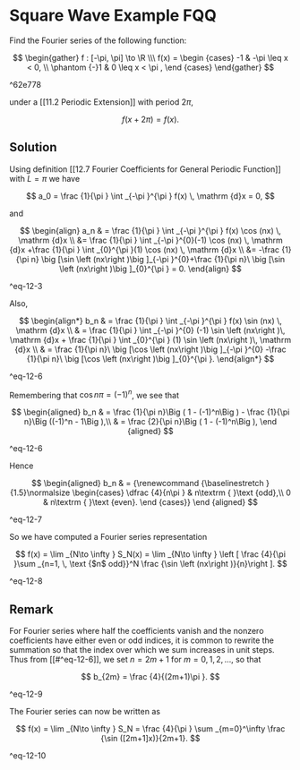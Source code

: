 # Square Wave Example FQQ

Find the Fourier series of the following function:

$$
\begin{gather}
f : [-\pi, \pi] \to \R \\\
f(x) = \begin {cases}
	-1 & -\pi \leq x < 0, \\
	\phantom {-}1 & 0 \leq x < \pi ,
\end {cases}
\end{gather}
$$

^62e778

under a [[11.2 Periodic Extension]] with period $2\pi$,

$$
f(x + 2\pi) = f(x).
$$

## Solution

Using definition [[12.7 Fourier Coefficients for General Periodic Function]] with $L=\pi$ we have

$$ a_0 = \frac {1}{\pi } \int _{-\pi }^{\pi } f(x) \, \mathrm {d}x = 0, $$

and


$$ \begin{align} a_n & = \frac {1}{\pi } \int _{-\pi }^{\pi } f(x) \cos (nx) \, \mathrm {d}x \\ &= \frac {1}{\pi } \int _{-\pi }^{0}(-1) \cos (nx) \, \mathrm {d}x +\frac {1}{\pi } \int _{0}^{\pi }(1) \cos (nx) \, \mathrm {d}x \\ &= -\frac {1}{\pi n} \big [\sin \left (nx\right )\big ]_{-\pi }^{0}+\frac {1}{\pi n}\ \big [\sin \left (nx\right )\big ]_{0}^{\pi } = 0. \end{align} $$

^eq-12-3

 Also,

$$ \begin{align*} b_n & = \frac {1}{\pi } \int _{-\pi }^{\pi } f(x) \sin (nx) \, \mathrm {d}x \\ & = \frac {1}{\pi } \int _{-\pi }^{0} (-1) \sin \left (nx\right )\, \mathrm {d}x + \frac {1}{\pi } \int _{0}^{\pi } (1) \sin \left (nx\right )\, \mathrm {d}x \\ & = \frac {1}{\pi n}\ \big [\cos \left (nx\right )\big ]_{-\pi }^{0} -\frac {1}{\pi n}\ \big [\cos \left (nx\right )\big ]_{0}^{\pi }. \end{align*} $$

^eq-12-6

 Remembering that $\cos n\pi = (-1)^n$, we see that


$$  \begin{aligned} b_n & = \frac {1}{\pi n}\Big ( 1 - (-1)^n\Big ) - \frac {1}{\pi n}\Big ((-1)^n - 1\Big ),\\ & = \frac {2}{\pi n}\Big ( 1 - (-1)^n\Big ), \end {aligned} $$

^eq-12-6

Hence


$$ \begin{aligned} b_n & = {\renewcommand {\baselinestretch }{1.5}\normalsize \begin{cases} \dfrac {4}{n\pi } & n\textrm { }\text {odd},\\ 0 & n\textrm { }\text {even}. \end {cases}} \end {aligned} $$

^eq-12-7

So we have computed a Fourier series representation

$$ f(x) = \lim _{N\to \infty } S_N(x) = \lim _{N\to \infty } \left [ \frac {4}{\pi }\sum _{n=1, \, \text {$n$ odd}}^N \frac {\sin \left (nx\right )}{n}\right ]. $$

^eq-12-8

## Remark

For Fourier series where half the coefficients vanish and the nonzero coefficients have either even or odd indices, it is common to rewrite the summation so that the index over which we sum increases in unit steps. Thus from [[#^eq-12-6]], we set $n = 2m + 1$ for $m = 0, 1, 2, \ldots$, so that


$$ b_{2m} = \frac {4}{(2m+1)\pi }. $$

^eq-12-9


The Fourier series can now be written as


$$  f(x) = \lim _{N\to \infty } S_N = \frac {4}{\pi } \sum _{m=0}^\infty \frac {\sin ([2m+1]x)}{2m+1}. $$

^eq-12-10